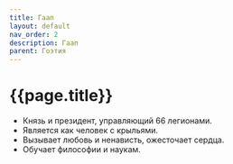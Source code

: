 ```yaml
---
title: Гаап
layout: default
nav_order: 2
description: Гаап
parent: Гоэтия
---
```


# {{page.title}}

- Князь и президент, управляющий 66 легионами.
- Является как человек с крыльями.
- Вызывает любовь и ненависть, ожесточает сердца.
- Обучает философии и наукам.
